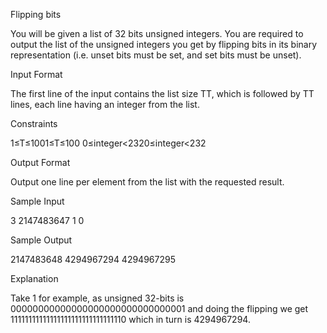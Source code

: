 Flipping bits

You will be given a list of 32 bits unsigned integers. You are required to output the list of the unsigned integers you get by flipping bits in its binary representation (i.e. unset bits must be set, and set bits must be unset).

Input Format

The first line of the input contains the list size TT, which is followed by TT lines, each line having an integer from the list.

Constraints

1≤T≤1001≤T≤100
0≤integer<2320≤integer<232

Output Format

Output one line per element from the list with the requested result.

Sample Input

3 
2147483647 
1 
0

Sample Output

2147483648 
4294967294 
4294967295

Explanation

Take 1 for example, as unsigned 32-bits is 00000000000000000000000000000001 and doing the flipping we get 11111111111111111111111111111110 which in turn is 4294967294.